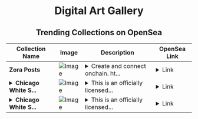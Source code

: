<div align="center">

# Digital Art Gallery

## Trending Collections on OpenSea

| Collection Name                       | Image                                                                                     | Description                       | OpenSea Link                                                                                          |
|---------------------------------------|-------------------------------------------------------------------------------------------|-----------------------------------|--------------------------------------------------------------------------------------------------------|
| **Zora Posts** | ![Image](https://i.seadn.io/s/raw/files/83c1d97ad4312141e945367a1615e035.jpg?w=500&auto=format?w=200&auto=format) | <details><summary>Create and connect onchain. ht...</summary>Create and connect onchain. https://zora.co</details> | <details><summary>Link</summary>[Zora Posts](https://opensea.io/collection/zora-posts-16853)</details> |
| **<details><summary>Chicago White S...</summary>Chicago White Sox® Nick Madrigal Rookie and Future Phenoms Facsimile Signature Blue 21 Sup</details>** | ![Image](https://i.seadn.io/s/raw/files/4d345bf329f56d7f01a8cf1cba46966f.jpg?w=500&auto=format?w=200&auto=format) | <details><summary>This is an officially licensed...</summary>This is an officially licensed NFT from the 2021 Topps MLB Inception NFT Collection. This collection includes over 800 unique NFTs featuring the league's newest players and rising stars. Topps is giving fans the chance to own a digital piece of MLB history with limited edition collectibles that feature animated motion effects and player facsimile signatures. Visit ToppsNFTs.com for more details.</details> | <details><summary>Link</summary>[Chicago White Sox® Nick Madrigal Rookie and Future Phenoms Facsimile Signature Blue 21 Sup](https://opensea.io/collection/chicago-white-sox-r-nick-madrigal-rookie-and-fut-2)</details> |
| **<details><summary>Chicago White S...</summary>Chicago White Sox® Nick Madrigal Rookie and Future Phenoms Facsimile Signature Blue 21 Sup</details>** | ![Image](https://i.seadn.io/s/raw/files/4d345bf329f56d7f01a8cf1cba46966f.jpg?w=500&auto=format?w=200&auto=format) | <details><summary>This is an officially licensed...</summary>This is an officially licensed NFT from the 2021 Topps MLB Inception NFT Collection. This collection includes over 800 unique NFTs featuring the league's newest players and rising stars. Topps is giving fans the chance to own a digital piece of MLB history with limited edition collectibles that feature animated motion effects and player facsimile signatures. Visit ToppsNFTs.com for more details.</details> | <details><summary>Link</summary>[Chicago White Sox® Nick Madrigal Rookie and Future Phenoms Facsimile Signature Blue 21 Sup](https://opensea.io/collection/chicago-white-sox-r-nick-madrigal-rookie-and-fut-1)</details> |

</div>